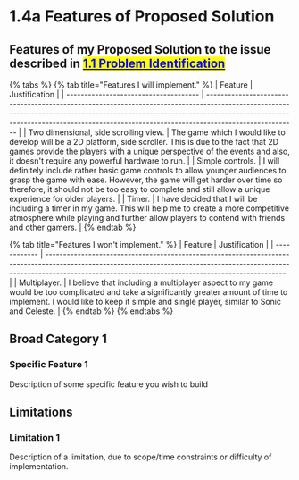 # 1.4a Features of Proposed Solution

## Features of my Proposed Solution to the issue described in [<mark style="color:blue;">1.1 Problem Identification</mark>](1.1-problem-identification.md)

{% tabs %}
{% tab title="Features I will implement." %}
| Feature                               | Justification                                                                                                                                                                                                                                                       |
| ------------------------------------- | ------------------------------------------------------------------------------------------------------------------------------------------------------------------------------------------------------------------------------------------------------------------- |
| Two dimensional, side scrolling view. | The game which I would like to develop will be a 2D platform, side scroller. This is due to the fact that 2D games provide the players with a unique perspective of the events and also, it doesn't require any powerful hardware to run.                           |
| Simple controls.                      | I will definitely include rather basic game controls to allow younger audiences to grasp the game with ease. However, the game will get harder over time so therefore, it should not be too easy to complete and still allow a unique experience for older players. |
| Timer.                                | I have decided that I will be including a timer in my game. This will help me to create a more competitive atmosphere while playing and further allow players to contend with friends and other gamers.                                                             |
{% endtab %}

{% tab title="Features I won't implement." %}
| Feature      | Justification                                                                                                                                                                                                                   |
| ------------ | ------------------------------------------------------------------------------------------------------------------------------------------------------------------------------------------------------------------------------- |
| Multiplayer. | I believe that including a multiplayer aspect to my game would be too complicated and take a significantly greater amount of time to implement. I would like to keep it simple and single player, similar to Sonic and Celeste. |
{% endtab %}
{% endtabs %}







## Broad Category 1

### Specific Feature 1

Description of some specific feature you wish to build

## Limitations

### Limitation 1

Description of a limitation, due to scope/time constraints or difficulty of implementation.
